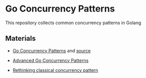 # Go Concurrency Patterns

This repository collects common concurrency patterns in Golang


## Materials
- [Go Concurrency Patterns](https://talks.golang.org/2012/concurrency.slide#1)
and [source](https://talks.golang.org/2012/concurrency/support/)

- [Advanced Go Concurrency Patterns](https://talks.golang.org/2013/advconc.slide)
- [Rethinking classical concurrency pattern](https://www.youtube.com/watch?v=5zXAHh5tJqQ)

